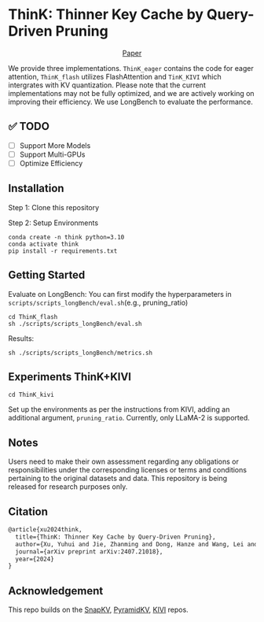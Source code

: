 # ThinK: Thinner Key Cache by Query-Driven Pruning
<p align="center">
  <a href="https://arxiv.org/abs/2407.21018">Paper</a>
</p>

We provide three implementations. `ThinK_eager` contains the code for eager attention, `ThinK_flash` utilizes FlashAttention and `TinK_KIVI` which intergrates with KV quantization. Please note that the current implementations may not be fully optimized, and we are actively working on improving their efficiency. We use LongBench to evaluate the performance.

## ✅ TODO

- [ ] Support More Models
- [ ] Support Multi-GPUs
- [ ] Optimize Efficiency

## Installation
Step 1: Clone this repository

Step 2: Setup Environments
```shell
conda create -n think python=3.10
conda activate think
pip install -r requirements.txt
```

## Getting Started
Evaluate on LongBench: You can first modify the hyperparameters in `scripts/scripts_longBench/eval.sh`(e.g., pruning_ratio)

```shell
cd ThinK_flash
sh ./scripts/scripts_longBench/eval.sh
```

Results:
```shell
sh ./scripts/scripts_longBench/metrics.sh
```

## Experiments ThinK+KIVI
```shell
cd ThinK_kivi
```
Set up the environments as per the instructions from KIVI, adding an additional argument, `pruning_ratio`. Currently, only LLaMA-2 is supported.

## Notes
Users need to make their own assessment regarding any obligations or responsibilities under the corresponding licenses or terms and conditions pertaining to the original datasets and data. This repository is being released for research purposes only.

## Citation
```markdown
@article{xu2024think,
  title={ThinK: Thinner Key Cache by Query-Driven Pruning},
  author={Xu, Yuhui and Jie, Zhanming and Dong, Hanze and Wang, Lei and Lu, Xudong and Zhou, Aojun and Saha, Amrita and Xiong, Caiming and Sahoo, Doyen},
  journal={arXiv preprint arXiv:2407.21018},
  year={2024}
}
```

## Acknowledgement
This repo builds on the [SnapKV](https://github.com/FasterDecoding/SnapKV), [PyramidKV](https://github.com/Zefan-Cai/PyramidKV/tree/main?tab=readme-ov-file),
[KIVI](https://github.com/jy-yuan/KIVI/tree/main) repos.